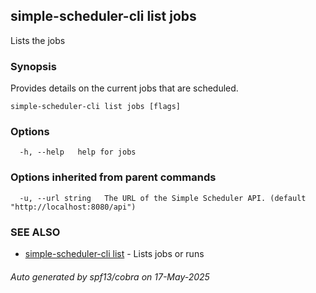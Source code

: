 ## simple-scheduler-cli list jobs

Lists the jobs

### Synopsis

Provides details on the current jobs that are scheduled.

```
simple-scheduler-cli list jobs [flags]
```

### Options

```
  -h, --help   help for jobs
```

### Options inherited from parent commands

```
  -u, --url string   The URL of the Simple Scheduler API. (default "http://localhost:8080/api")
```

### SEE ALSO

* [simple-scheduler-cli list](simple-scheduler-cli_list.md)	 - Lists jobs or runs

###### Auto generated by spf13/cobra on 17-May-2025
